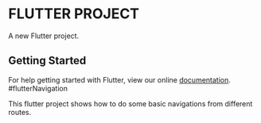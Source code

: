# FLUTTER PROJECT

A new Flutter project.

## Getting Started

For help getting started with Flutter, view our online
[documentation](https://flutter.io/).
#flutterNavigation

This flutter project shows how to do some basic navigations from different routes.
